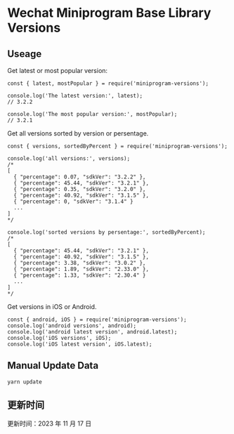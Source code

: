 
# Wechat Miniprogram Base Library Versions

## Useage

Get latest or most popular version:

```;
const { latest, mostPopular } = require('miniprogram-versions');

console.log('The latest version:', latest);
// 3.2.2

console.log('The most popular version:', mostPopular);
// 3.2.1

```

Get all versions sorted by version or persentage.

```
const { versions, sortedByPercent } = require('miniprogram-versions');

console.log('all versions:', versions);
/*
[
  { "percentage": 0.07, "sdkVer": "3.2.2" },
  { "percentage": 45.44, "sdkVer": "3.2.1" },
  { "percentage": 0.35, "sdkVer": "3.2.0" },
  { "percentage": 40.92, "sdkVer": "3.1.5" },
  { "percentage": 0, "sdkVer": "3.1.4" }
  ...
]
*/

console.log('sorted versions by persentage:', sortedByPercent);
/*
[
  { "percentage": 45.44, "sdkVer": "3.2.1" },
  { "percentage": 40.92, "sdkVer": "3.1.5" },
  { "percentage": 3.38, "sdkVer": "3.0.2" },
  { "percentage": 1.89, "sdkVer": "2.33.0" },
  { "percentage": 1.33, "sdkVer": "2.30.4" }
  ...
]
*/
```

Get versions in iOS or Android.

```
const { android, iOS } = require('miniprogram-versions');
console.log('android versions', android);
console.log('android latest version', android.latest);
console.log('iOS versions', iOS);
console.log('iOS latest version', iOS.latest);
```

## Manual Update Data

```
yarn update
```

## 更新时间

更新时间：2023 年 11 月 17 日
